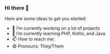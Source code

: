 ### Hi there 👋

<!--
**RedSeal9/RedSeal9** is a ✨ _special_ ✨ repository because its `README.md` (this file) appears on your GitHub profile.
-->
Here are some ideas to get you started:

- 🔭 I’m currently working on a lot of projects
- 🌱 I’m currently learning PHP, Kotlin, and Java
- 📫 How to reach me: 
- 😄 Pronouns: They/Them
